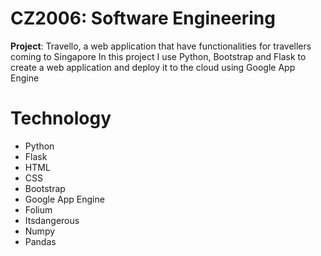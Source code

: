 # CZ2006: Software Engineering
__Project__: Travello, a web application that have functionalities for travellers coming to Singapore
In this project I use Python, Bootstrap and Flask to create a web application and deploy it to the cloud using Google App Engine

# Technology
- Python
- Flask
- HTML
- CSS
- Bootstrap
- Google App Engine
- Folium
- Itsdangerous
- Numpy
- Pandas
